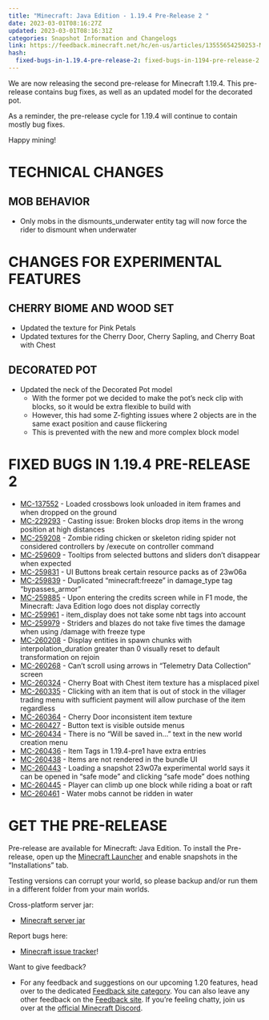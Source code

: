 ```yaml
---
title: "Minecraft: Java Edition - 1.19.4 Pre-Release 2 "
date: 2023-03-01T08:16:27Z
updated: 2023-03-01T08:16:31Z
categories: Snapshot Information and Changelogs
link: https://feedback.minecraft.net/hc/en-us/articles/13555654250253-Minecraft-Java-Edition-1-19-4-Pre-Release-2
hash:
  fixed-bugs-in-1.19.4-pre-release-2: fixed-bugs-in-1194-pre-release-2
---
```


We are now releasing the second pre-release for Minecraft 1.19.4. This pre-release contains bug fixes, as well as an updated model for the decorated pot.

As a reminder, the pre-release cycle for 1.19.4 will continue to contain mostly bug fixes.

Happy mining!

# TECHNICAL CHANGES

## MOB BEHAVIOR

- Only mobs in the dismounts_underwater entity tag will now force the rider to dismount when underwater

# CHANGES FOR EXPERIMENTAL FEATURES

## CHERRY BIOME AND WOOD SET

- Updated the texture for Pink Petals
- Updated textures for the Cherry Door, Cherry Sapling, and Cherry Boat with Chest

## DECORATED POT

- Updated the neck of the Decorated Pot model
  - With the former pot we decided to make the pot’s neck clip with blocks, so it would be extra flexible to build with
  - However, this had some Z-fighting issues where 2 objects are in the same exact position and cause flickering
  - This is prevented with the new and more complex block model

# FIXED BUGS IN 1.19.4 PRE-RELEASE 2

- [MC-137552](https://bugs.mojang.com/browse/MC-137552) - Loaded crossbows look unloaded in item frames and when dropped on the ground
- [MC-229293](https://bugs.mojang.com/browse/MC-229293) - Casting issue: Broken blocks drop items in the wrong position at high distances
- [MC-259208](https://bugs.mojang.com/browse/MC-259208) - Zombie riding chicken or skeleton riding spider not considered controllers by /execute on controller command
- [MC-259609](https://bugs.mojang.com/browse/MC-259609) - Tooltips from selected buttons and sliders don’t disappear when expected
- [MC-259831](https://bugs.mojang.com/browse/MC-259831) - UI Buttons break certain resource packs as of 23w06a
- [MC-259839](https://bugs.mojang.com/browse/MC-259839) - Duplicated “minecraft:freeze” in damage_type tag “bypasses_armor”
- [MC-259885](https://bugs.mojang.com/browse/MC-259885) - Upon entering the credits screen while in F1 mode, the Minecraft: Java Edition logo does not display correctly
- [MC-259961](https://bugs.mojang.com/browse/MC-259961) - item_display does not take some nbt tags into account
- [MC-259979](https://bugs.mojang.com/browse/MC-259979) - Striders and blazes do not take five times the damage when using /damage with freeze type
- [MC-260208](https://bugs.mojang.com/browse/MC-260208) - Display entities in spawn chunks with interpolation_duration greater than 0 visually reset to default transformation on rejoin
- [MC-260268](https://bugs.mojang.com/browse/MC-260268) - Can’t scroll using arrows in “Telemetry Data Collection” screen
- [MC-260324](https://bugs.mojang.com/browse/MC-260324) - Cherry Boat with Chest item texture has a misplaced pixel
- [MC-260335](https://bugs.mojang.com/browse/MC-260335) - Clicking with an item that is out of stock in the villager trading menu with sufficient payment will allow purchase of the item regardless
- [MC-260364](https://bugs.mojang.com/browse/MC-260364) - Cherry Door inconsistent item texture
- [MC-260427](https://bugs.mojang.com/browse/MC-260427) - Button text is visible outside menus
- [MC-260434](https://bugs.mojang.com/browse/MC-260434) - There is no “Will be saved in…” text in the new world creation menu
- [MC-260436](https://bugs.mojang.com/browse/MC-260436) - Item Tags in 1.19.4-pre1 have extra entries
- [MC-260438](https://bugs.mojang.com/browse/MC-260438) - Items are not rendered in the bundle UI
- [MC-260443](https://bugs.mojang.com/browse/MC-260443) - Loading a snapshot 23w07a experimental world says it can be opened in “safe mode” and clicking “safe mode” does nothing
- [MC-260445](https://bugs.mojang.com/browse/MC-260445) - Player can climb up one block while riding a boat or raft
- [MC-260461](https://bugs.mojang.com/browse/MC-260461) - Water mobs cannot be ridden in water

# GET THE PRE-RELEASE

Pre-release are available for Minecraft: Java Edition. To install the Pre-release, open up the [Minecraft Launcher](https://www.minecraft.net/download.html) and enable snapshots in the “Installations” tab.

Testing versions can corrupt your world, so please backup and/or run them in a different folder from your main worlds.

Cross-platform server jar:

- [Minecraft server jar](https://piston-data.mojang.com/v1/objects/d0b48d637834e879c16de26ffc11226d2d8e6772/server.jar)

Report bugs here:

- [Minecraft issue tracker](https://bugs.mojang.com/projects/MC/summary)!

Want to give feedback?

- For any feedback and suggestions on our upcoming 1.20 features, head over to the dedicated [Feedback site category](https://aka.ms/MC120Feedback). You can also leave any other feedback on the [Feedback site](https://aka.ms/JavaSnapshotFeedback). If you’re feeling chatty, join us over at the [official Minecraft Discord](https://discordapp.com/invite/minecraft).
